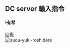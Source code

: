 ## DC server 輸入指令
#### !有希
回復  
![suou-yuki-roshidere](https://github.com/user-attachments/assets/89faa884-f94e-42ed-aa59-b9c8fcaf7554)
